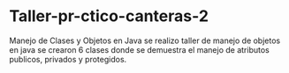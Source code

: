 # Taller-pr-ctico-canteras-2
Manejo de Clases y Objetos en Java
se realizo taller de manejo de objetos en java
se crearon 6 clases donde se demuestra el manejo de atributos publicos, privados y protegidos.
